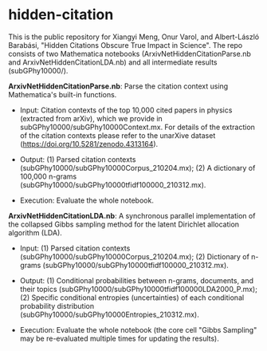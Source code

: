 # hidden-citation

This is the public repository for Xiangyi Meng, Onur Varol, and Albert-László Barabási, "Hidden Citations Obscure True Impact in Science". The repo consists of two Mathematica notebooks (ArxivNetHiddenCitationParse.nb and ArxivNetHiddenCitationLDA.nb) and all intermediate results (subGPhy10000/).

__ArxivNetHiddenCitationParse.nb__: Parse the citation context using Mathematica's built-in functions.

- Input: Citation contexts of the top 10,000 cited papers in physics (extracted from arXiv), which we provide in subGPhy10000/subGPhy10000Context.mx. For details of the extraction of the citation contexts please refer to the unarXive dataset (https://doi.org/10.5281/zenodo.4313164).

- Output: (1) Parsed citation contexts (subGPhy10000/subGPhy10000Corpus_210204.mx); (2) A dictionary of 100,000 n-grams (subGPhy10000/subGPhy10000tfidf100000_210312.mx).

- Execution: Evaluate the whole notebook.




__ArxivNetHiddenCitationLDA.nb__: A synchronous parallel implementation of the collapsed Gibbs sampling method for the latent Dirichlet allocation algorithm (LDA).

- Input: (1) Parsed citation contexts (subGPhy10000/subGPhy10000Corpus_210204.mx); (2) Dictionary of n-grams (subGPhy10000/subGPhy10000tfidf100000_210312.mx).

- Output: (1) Conditional probabilities between n-grams, documents, and their topics (subGPhy10000/subGPhy10000tfidf100000LDA2000_P.mx); (2) Specific conditional entropies (uncertainties) of each conditional probability distribution
(subGPhy10000/subGPhy10000Entropies_210312.mx).

- Execution: Evaluate the whole notebook (the core cell "Gibbs Sampling" may be re-evaluated multiple times for updating the results).
